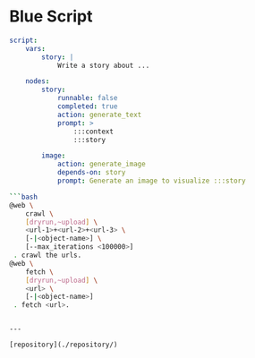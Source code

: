 # Blue Script

```yaml
script:
    vars:
        story: |
            Write a story about ...

    nodes:
        story:
            runnable: false
            completed: true
            action: generate_text
            prompt: >
                :::context
                :::story

        image:
            action: generate_image
            depends-on: story
            prompt: Generate an image to visualize :::story

```

```bash
```bash
@web \
	crawl \
	[dryrun,~upload] \
	<url-1>+<url-2>+<url-3> \
	[-|<object-name>] \
	[--max_iterations <100000>]
 . crawl the urls.
@web \
	fetch \
	[dryrun,~upload] \
	<url> \
	[-|<object-name>]
 . fetch <url>.
```
```

---

[repository](./repository/)

